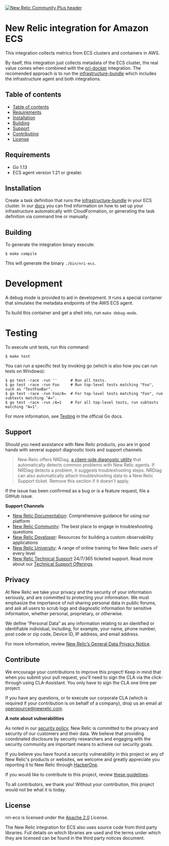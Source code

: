 [![New Relic Community Plus header](https://raw.githubusercontent.com/newrelic/open-source-office/master/examples/categories/images/Community_Plus.png)](https://opensource.newrelic.com/oss-category/#community-plus)

# New Relic integration for Amazon ECS

This integration collects metrics from ECS clusters and containers in AWS.

By itself, this integration just collects metadata of the ECS cluster, the real value comes when combined with the [nri-docker][1] integration. The recomended approach is to run the [infrastructure-bundle][3] which includes the infrastructure agent and both integrations.

## Table of contents

- [Table of contents](#table-of-contents)
- [Requirements](#requirements)
- [Installation](#installation)
- [Building](#building)
- [Support](#support)
- [Contributing](#contributing)
- [License](#license)

## Requirements

- Go 1.13
- ECS agent version 1.21 or greater.

## Installation

Create a task definition that runs the [infrastructure-bundle][3] in your ECS cluster. In our [docs][2] you can find information on how to
set up your infrastructure automatically with CloudFormation, or generating the task definition via command line or manually.

## Building

To generate the integration binary execute:

```
$ make compile
```

This will generate the binary `./bin/nri-ecs`.

# Development

A debug mode is provided to aid in development. It runs a special container that simulates the metadata endpoints of the AWS ECS agent.

To build this container and get a shell into, run `make debug-mode`.

# Testing

To execute unit tests, run this command:

```
$ make test
```

You can run a specific test by invoking go (which is also how you can run tests on Windows):

```
$ go test -race -run ''      # Run all tests.
$ go test -race -run Foo     # Run top-level tests matching "Foo", such as "TestFooBar".
$ go test -race -run Foo/A=  # For top-level tests matching "Foo", run subtests matching "A=".
$ go test -race -run /A=1    # For all top-level tests, run subtests matching "A=1".
```

For more information, see [Testing][4] in the official Go docs.

## Support

Should you need assistance with New Relic products, you are in good hands with several support diagnostic tools and support channels.


>New Relic offers NRDiag, [a client-side diagnostic utility](https://docs.newrelic.com/docs/using-new-relic/cross-product-functions/troubleshooting/new-relic-diagnostics) that automatically detects common problems with New Relic agents. If NRDiag detects a problem, it suggests troubleshooting steps. NRDiag can also automatically attach troubleshooting data to a New Relic Support ticket. Remove this section if it doesn't apply.

If the issue has been confirmed as a bug or is a feature request, file a GitHub issue.

**Support Channels**

* [New Relic Documentation](https://docs.newrelic.com): Comprehensive guidance for using our platform
* [New Relic Community](https://discuss.newrelic.com/t/new-relic-ecs-integration/109092): The best place to engage in troubleshooting questions
* [New Relic Developer](https://developer.newrelic.com/): Resources for building a custom observability applications
* [New Relic University](https://learn.newrelic.com/): A range of online training for New Relic users of every level
* [New Relic Technical Support](https://support.newrelic.com/) 24/7/365 ticketed support. Read more about our [Technical Support Offerings](https://docs.newrelic.com/docs/licenses/license-information/general-usage-licenses/support-plan).

## Privacy

At New Relic we take your privacy and the security of your information seriously, and are committed to protecting your information. We must emphasize the importance of not sharing personal data in public forums, and ask all users to scrub logs and diagnostic information for sensitive information, whether personal, proprietary, or otherwise.

We define “Personal Data” as any information relating to an identified or identifiable individual, including, for example, your name, phone number, post code or zip code, Device ID, IP address, and email address.

For more information, review [New Relic’s General Data Privacy Notice](https://newrelic.com/termsandconditions/privacy).

## Contribute

We encourage your contributions to improve this project! Keep in mind that when you submit your pull request, you'll need to sign the CLA via the click-through using CLA-Assistant. You only have to sign the CLA one time per project.

If you have any questions, or to execute our corporate CLA (which is required if your contribution is on behalf of a company), drop us an email at opensource@newrelic.com.

**A note about vulnerabilities**

As noted in our [security policy](/security/policy), New Relic is committed to the privacy and security of our customers and their data. We believe that providing coordinated disclosure by security researchers and engaging with the security community are important means to achieve our security goals.

If you believe you have found a security vulnerability in this project or any of New Relic's products or websites, we welcome and greatly appreciate you reporting it to New Relic through [HackerOne](https://hackerone.com/newrelic).

If you would like to contribute to this project, review [these guidelines](./CONTRIBUTING.md).

To all contributors, we thank you!  Without your contribution, this project would not be what it is today.

## License

nri-ecs is licensed under the [Apache 2.0](http://apache.org/licenses/LICENSE-2.0.txt) License.

The New Relic integration for ECS also uses source code from third party libraries. Full details on which libraries are used and the terms under which they are licensed can be found in the third party notices document.

[1]: https://github.com/newrelic/nri-docker
[2]: https://docs.newrelic.com/docs/integrations/elastic-container-service-integration/installation/install-ecs-integration
[3]: https://github.com/newrelic/infrastructure-bundle/blob/master/build/versions#L26
[4]: https://golang.org/pkg/testing/
